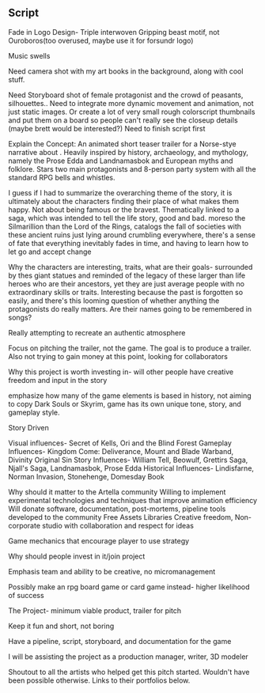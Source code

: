 ## Script

Fade in Logo Design- Triple interwoven Gripping beast motif, not Ouroboros(too overused, maybe use it for forsundr logo)

Music swells

Need camera shot with my art books in the background, along with cool stuff.

Need Storyboard shot of female protagonist and the crowd of peasants, silhouettes.. Need to integrate more dynamic movement and animation, not just static images.  Or create a lot of very small rough colorscript thumbnails and put them on a board so people can't really see the closeup details (maybe brett would be interested?)  Need to finish script first

Explain the Concept: An animated short teaser trailer for a Norse-stye narrative about .  Heavily inspired by history, archaeology, and mythology, namely the Prose Edda and Landnamasbok and European myths and folklore.  Stars two main protagonists and 8-person party system with all the standard RPG bells and whistles.

I guess if I had to summarize the overarching theme of the story, it is ultimately about the characters finding their place of what makes them happy.  Not about being famous or the bravest.  Thematically linked to a saga, which was intended to tell the life story, good and bad.  moreso the Silmarillion than the Lord of the Rings, catalogs the fall of societies with these ancient ruins just lying around crumbling everywhere, there's a sense of fate that everything inevitably fades in time, and having to learn how to let go and accept change

Why the characters are interesting, traits, what are their goals- surrounded by thes giant statues and reminded of the legacy of these larger than life heroes who are their ancestors, yet they are just average people with no extraordinary skills or traits.  Interesting because the past is forgotten so easily, and there's this looming question of whether anything the protagonists do really matters.  Are their names going to be remembered in songs?

Really attempting to recreate an authentic atmosphere

Focus on pitching the trailer, not the game.  The goal is to produce a trailer.  Also not trying to gain money at this point, looking for collaborators

Why this project is worth investing in- will other people have creative freedom and input in the story

emphasize how many of the game elements is based in history, not aiming to copy Dark Souls or Skyrim, game has its own unique tone, story, and gameplay style.  

Story Driven

Visual influences- Secret of Kells, Ori and the Blind Forest
Gameplay Influences- Kingdom Come: Deliverance, Mount and Blade Warband, Divinity Original Sin
Story Influences- William Tell, Beowulf, Grettirs Saga, Njall's Saga, Landnamasbok, Prose Edda
Historical Influences- Lindisfarne, Norman Invasion, Stonehenge, Domesday Book

Why should it matter to the Artella community
Willing to implement experimental technologies and techniques that improve animation efficiency
Will donate software, documentation, post-mortems, pipeline tools developed to the community
Free Assets Libraries
Creative freedom, 
Non- corporate studio with collaboration and respect for ideas

Game mechanics that encourage player to use strategy

Why should people invest in it/join project

Emphasis team and ability to be creative, no micromanagement

Possibly make an rpg board game or card game instead- higher likelihood of success

The Project- minimum viable product, trailer for pitch

Keep it fun and short, not boring

Have a pipeline, script, storyboard, and documentation for the game

I will be assisting the project as a production manager, writer, 3D modeler

Shoutout to all the artists who helped get this pitch started.  Wouldn't have been possible otherwise.  Links to their portfolios below.
